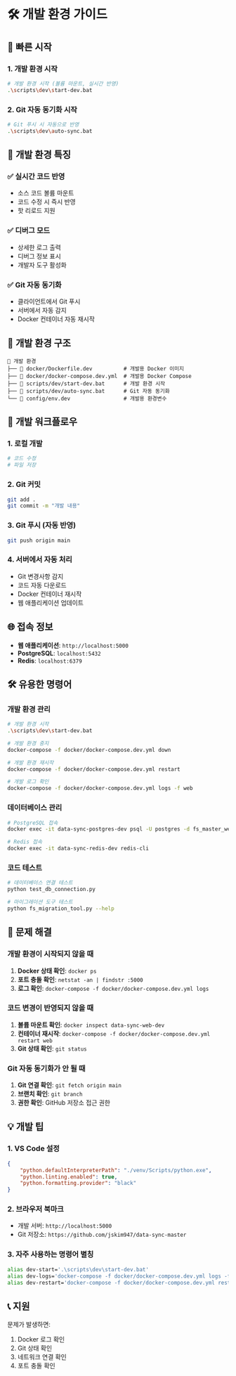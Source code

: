 # 🛠️ 개발 환경 가이드

## 🚀 빠른 시작

### 1. 개발 환경 시작
```bash
# 개발 환경 시작 (볼륨 마운트, 실시간 반영)
.\scripts\dev\start-dev.bat
```

### 2. Git 자동 동기화 시작
```bash
# Git 푸시 시 자동으로 반영
.\scripts\dev\auto-sync.bat
```

## 🔧 개발 환경 특징

### ✅ 실시간 코드 반영
- 소스 코드 볼륨 마운트
- 코드 수정 시 즉시 반영
- 핫 리로드 지원

### ✅ 디버그 모드
- 상세한 로그 출력
- 디버그 정보 표시
- 개발자 도구 활성화

### ✅ Git 자동 동기화
- 클라이언트에서 Git 푸시
- 서버에서 자동 감지
- Docker 컨테이너 자동 재시작

## 📁 개발 환경 구조

```
📁 개발 환경
├── 📄 docker/Dockerfile.dev          # 개발용 Docker 이미지
├── 📄 docker/docker-compose.dev.yml  # 개발용 Docker Compose
├── 📄 scripts/dev/start-dev.bat      # 개발 환경 시작
├── 📄 scripts/dev/auto-sync.bat      # Git 자동 동기화
└── 📄 config/env.dev                 # 개발용 환경변수
```

## 🔄 개발 워크플로우

### 1. 로컬 개발
```bash
# 코드 수정
# 파일 저장
```

### 2. Git 커밋
```bash
git add .
git commit -m "개발 내용"
```

### 3. Git 푸시 (자동 반영)
```bash
git push origin main
```

### 4. 서버에서 자동 처리
- Git 변경사항 감지
- 코드 자동 다운로드
- Docker 컨테이너 재시작
- 웹 애플리케이션 업데이트

## 🌐 접속 정보

- **웹 애플리케이션**: `http://localhost:5000`
- **PostgreSQL**: `localhost:5432`
- **Redis**: `localhost:6379`

## 🛠️ 유용한 명령어

### 개발 환경 관리
```bash
# 개발 환경 시작
.\scripts\dev\start-dev.bat

# 개발 환경 중지
docker-compose -f docker/docker-compose.dev.yml down

# 개발 환경 재시작
docker-compose -f docker/docker-compose.dev.yml restart

# 개발 로그 확인
docker-compose -f docker/docker-compose.dev.yml logs -f web
```

### 데이터베이스 관리
```bash
# PostgreSQL 접속
docker exec -it data-sync-postgres-dev psql -U postgres -d fs_master_web

# Redis 접속
docker exec -it data-sync-redis-dev redis-cli
```

### 코드 테스트
```bash
# 데이터베이스 연결 테스트
python test_db_connection.py

# 마이그레이션 도구 테스트
python fs_migration_tool.py --help
```

## 🚨 문제 해결

### 개발 환경이 시작되지 않을 때
1. **Docker 상태 확인**: `docker ps`
2. **포트 충돌 확인**: `netstat -an | findstr :5000`
3. **로그 확인**: `docker-compose -f docker/docker-compose.dev.yml logs`

### 코드 변경이 반영되지 않을 때
1. **볼륨 마운트 확인**: `docker inspect data-sync-web-dev`
2. **컨테이너 재시작**: `docker-compose -f docker/docker-compose.dev.yml restart web`
3. **Git 상태 확인**: `git status`

### Git 자동 동기화가 안 될 때
1. **Git 연결 확인**: `git fetch origin main`
2. **브랜치 확인**: `git branch`
3. **권한 확인**: GitHub 저장소 접근 권한

## 💡 개발 팁

### 1. VS Code 설정
```json
{
    "python.defaultInterpreterPath": "./venv/Scripts/python.exe",
    "python.linting.enabled": true,
    "python.formatting.provider": "black"
}
```

### 2. 브라우저 북마크
- 개발 서버: `http://localhost:5000`
- Git 저장소: `https://github.com/jskim947/data-sync-master`

### 3. 자주 사용하는 명령어 별칭
```bash
alias dev-start='.\scripts\dev\start-dev.bat'
alias dev-logs='docker-compose -f docker/docker-compose.dev.yml logs -f web'
alias dev-restart='docker-compose -f docker/docker-compose.dev.yml restart web'
```

## 📞 지원

문제가 발생하면:
1. Docker 로그 확인
2. Git 상태 확인
3. 네트워크 연결 확인
4. 포트 충돌 확인 